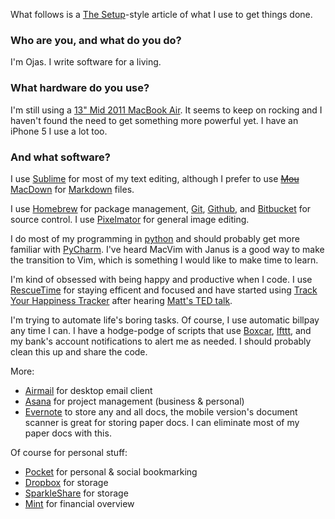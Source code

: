 What follows is a [The Setup](http://usesthis.com)-style article of what I use to get things done.

### Who are you, and what do you do?

I'm Ojas. I write software for a living.

### What hardware do you use?

I'm still using a [13" Mid 2011 MacBook Air](http://support.apple.com/kb/SP683). It seems to keep on rocking and I haven't found the need to get something more powerful yet. I have an iPhone 5 I use a lot too.

### And what software?

I use [Sublime](http://www.sublimetext.com) for most of my text editing, although I prefer to use ~~[Mou](http://mouapp.com)~~  [MacDown](http://macdown.uranusjr.com) for [Markdown](http://daringfireball.net/projects/markdown/) files.

I use [Homebrew](http://brew.sh) for package management, [Git](http://www.git-scm.com), [Github](https://github.com), and [Bitbucket](http://bitbucket.org) for source control. I use [Pixelmator](http://www.pixelmator.com) for general image editing.

I do most of my programming in [python](https://www.python.org) and should probably get more familiar with [PyCharm](http://www.jetbrains.com/pycharm/). I've heard MacVim with Janus is a good way to make the transition to Vim, which is something I would like to make time to learn.

I'm kind of obsessed with being happy and productive when I code. I use [RescueTime](https://www.rescuetime.com/) for staying efficent and focused and have started using [Track Your Happiness Tracker](https://www.trackyourhappiness.org/) after hearing [Matt's TED talk](http://www.ted.com/talks/matt_killingsworth_want_to_be_happier_stay_in_the_moment?language=en).

I'm trying to automate life's boring tasks. Of course, I use automatic billpay any time I can. I have a hodge-podge of scripts that use [Boxcar](https://boxcar.io), [Ifttt](https://ifttt.com/), and my bank's account notifications to alert me as needed. I should probably clean this up and share the code.

More:

- [Airmail](http://airmailapp.com) for desktop email client
- [Asana](http://asana.com/) for project management (business & personal)
- [Evernote](http://evernote.com) to store any and all docs, the mobile version's document scanner is great for storing paper docs. I can eliminate most of my paper docs with this.

Of course for personal stuff:

- [Pocket](http://getpocket.com) for personal & social bookmarking
- [Dropbox](http://dropbox.com/) for storage
- [SparkleShare](http://sparkleshare.org/) for storage
- [Mint](https://www.mint.com/) for financial overview
